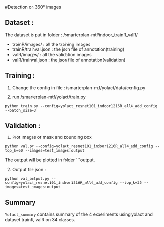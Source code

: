#Detection on 360° images

## Dataset :

The dataset is put in folder : /smarterplan-mtf/indoor_trainR_valR/
- trainR/images/ : all the training images
- trainR/trainval.json : the json file of annotation(training)
- valR/images/ : all the validation images
- valR/trainval.json : the json file of annotation(validation)

## Training :

1. Change the config in file : /smarterplan-mtf/yolact/data/config.py

2. run /smarterplan-mtf/yolact/train.py
```
python train.py --config=yolact_resnet101_indoor1216R_all4_add_config --batch_size=3
```

## Validation :
1. Plot images of mask and bounding box
```
python val.py --config=yolact_resnet101_indoor1216R_all4_add_config --top_k=60 --images=test_images:output
```

The output will be plotted in folder ```output.

2. Output file json :
```
python val_output.py --config=yolact_resnet101_indoor1216R_all4_add_config --top_k=35 --images=test_images:output
```

## Summary

```Yolact_summary``` contains summary of the 4 experiments using yolact and dataset trainR, valR on 34 classes. 
